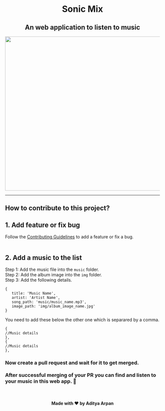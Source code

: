 <h1 align='center'>Sonic Mix</h1>
<h2 align='center'>An web application to listen to music</h2>

<p align='center'><img src='https://user-images.githubusercontent.com/75975428/155754320-dbe53df6-6c2d-409f-baf7-daae60382fd7.jpeg' height="500px" width="700px"></p>

---

<h2>How to contribute to this project?</h2>
 <h2>1. Add feature or fix bug</h2>
       Follow the <a href="CONTRIBUTING.md">Contributing Guidelines</a> to add a feature or fix a bug. 
      <br>
      <br>
 <h2>2. Add a music to the list</h2>
 
Step 1: Add the music file into the `music` folder. <br>
Step 2: Add the album image into the `img` folder. <br>
Step 3: Add the following details.
```
{
   title: 'Music Name',
   artist: 'Artist Name',
   song_path: 'music/music_name.mp3',
   image_path: 'img/album_image_name.jpg'
}
```

You need to add these below the other one which is separared by a comma.
```
{
//Music details
},
{
//Music details
},
```

<h3>Now create a pull request and wait for it to get merged. <br><br>
After successful merging of your PR you can find and listen to your music in this web app. 🥳 </h3>

<br>

<h4 align='center'> Made with ❤️ by Aditya Arpan </h4>
